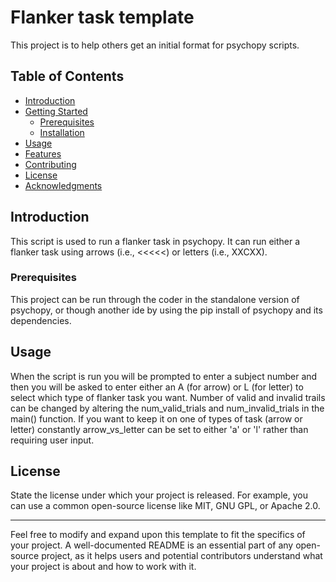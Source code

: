 # Flanker task template

This project is to help others get an initial format for psychopy scripts.

## Table of Contents

- [Introduction](#introduction)
- [Getting Started](#getting-started)
  - [Prerequisites](#prerequisites)
  - [Installation](#installation)
- [Usage](#usage)
- [Features](#features)
- [Contributing](#contributing)
- [License](#license)
- [Acknowledgments](#acknowledgments)

## Introduction

This script is used to run a flanker task in psychopy. It can run either a flanker task using arrows (i.e., <<<<<) or letters (i.e., XXCXX).

### Prerequisites

This project can be run through the coder in the standalone version of psychopy, or though another ide by using the pip install of psychopy and its dependencies.

## Usage

When the script is run you will be prompted to enter a subject number and then you will be asked to enter either an A (for arrow) or L (for letter) to select which type of flanker task you want. Number of valid and invalid trails can be changed by altering the num_valid_trials and num_invalid_trials in the main() function. If you want to keep it on one of types of task (arrow or letter) constantly arrow_vs_letter can be set to either 'a' or 'l' rather than requiring user input.

## License

State the license under which your project is released. For example, you can use a common open-source license like MIT, GNU GPL, or Apache 2.0.

---

Feel free to modify and expand upon this template to fit the specifics of your project. A well-documented README is an essential part of any open-source project, as it helps users and potential contributors understand what your project is about and how to work with it.

